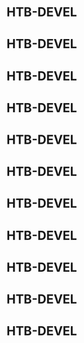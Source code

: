 # HTB-DEVEL
# HTB-DEVEL
# HTB-DEVEL
# HTB-DEVEL
# HTB-DEVEL
# HTB-DEVEL
# HTB-DEVEL
# HTB-DEVEL
# HTB-DEVEL
# HTB-DEVEL
# HTB-DEVEL
